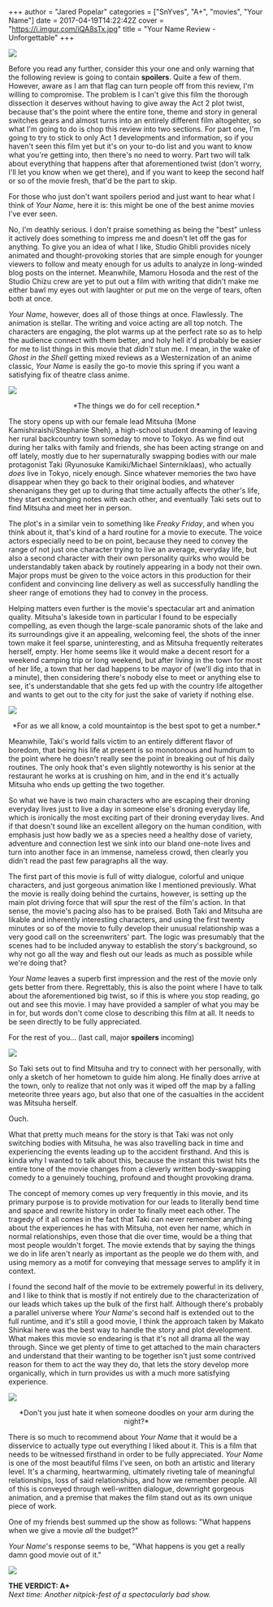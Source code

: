 +++
author = "Jared Popelar"
categories = ["SnYves", "A+", "movies", "Your Name"]
date = 2017-04-19T14:22:42Z
cover = "https://i.imgur.com/iQA8sTx.jpg"
title = "Your Name Review - Unforgettable"
+++


![](https://i.imgur.com/UkSCygg.jpg)

Before you read any further, consider this your one and only warning that the following review is going to contain **spoilers**. Quite a few of them. However, aware as I am that flag can turn people off from this review, I'm willing to compromise. The problem is I can't give this film the thorough dissection it deserves without having to give away the Act 2 plot twist, because that's the point where the entire tone, theme and story in general switches gears and almost turns into an entirely different film altogehter, so what I'm going to do is chop this review into two sections. For part one, I'm going to try to stick to only Act 1 developments and information, so if you haven't seen this film yet but it's on your to-do list and you want to know what you're getting into, then there's no need to worry. Part two will talk about everything that happens after that aforementioned twist (don't worry, I'll let you know when we get there), and if you want to keep the second half or so of the movie fresh, that'd be the part to skip.

For those who just don't want spoilers period and just want to hear what I think of *Your Name*, here it is: this might be one of the best anime movies I've ever seen.

No, I'm deathly serious. I don't praise something as being the "best" unless it actively does something to impress me and doesn't let off the gas for anything. To give you an idea of what I like, Studio Ghibli provides nicely animated and thought-provoking stories that are simple enough for younger viewers to follow and meaty enough for us adults to analyze in long-winded blog posts on the internet. Meanwhile, Mamoru Hosoda and the rest of the Studio Chizu crew are yet to put out a film with writing that didn't make me either bawl my eyes out with laughter or put me on the verge of tears, often both at once. 

*Your Name*, however, does all of those things at once. Flawlessly. The animation is stellar. The writing and voice acting are all top notch. The characters are engaging, the plot warms up at the perfect rate so as to help the audience connect with them better, and holy hell it'd probably be easier for me to list things in this movie that *didn't* stun me. I mean, in the wake of *Ghost in the Shell* getting mixed reviews as a Westernization of an anime classic, *Your Name* is easily the go-to movie this spring if you want a satisfying fix of theatre class anime.

![](https://i.imgur.com/PMO8HwP.jpg)
<center>*The things we do for cell reception.*</center>

The story opens up with our female lead Mitsuha (Mone Kamishiraishi/Stephanie Sheh), a high-school student dreaming of leaving her rural backcountry town someday to move to Tokyo. As we find out during her talks with family and friends, she has been acting strange on and off lately, mostly due to her supernaturally swapping bodies with our male protagonist Taki (Ryunosuke Kamiki/Michael Sinterniklaas), who actually *does* live in Tokyo, nicely enough. Since whatever memories the two have disappear when they go back to their original bodies, and whatever shenanigans they get up to during that time actually affects the other's life, they start exchanging notes with each other, and eventually Taki sets out to find Mitsuha and meet her in person. 

The plot's in a similar vein to something like *Freaky Friday*, and when you think about it, that's kind of a hard routine for a movie to execute. The voice actors especially need to be on point, because they need to convey the range of not just one character trying to live an average, everyday life, but also a second character with their own personality quirks who would be understandably taken aback by routinely appearing in a body not their own. Major props must be given to the voice actors in this production for their confident and convincing line delivery as well as successfully handling the sheer range of emotions they had to convey in the process.

Helping matters even further is the movie's spectacular art and animation quality. Mitsuha's lakeside town in particular I found to be especially compelling, as even though the large-scale panoramic shots of the lake and its surroundings give it an appealing, welcoming feel, the shots of the inner town make it feel sparse, uninteresting, and as Mitsuha frequently reiterates herself, empty. Her home seems like it would make a decent resort for a weekend camping trip or long weekend, but after living in the town for most of her life, a town that her dad happens to be mayor of (we'll dig into that in a minute), then considering there's nobody else to meet or anything else to see, it's understandable that she gets fed up with the country life altogether and wants to get out to the city for just the sake of variety if nothing else.

![](https://i.imgur.com/oGJmQeJ.jpg)
<center>*For as we all know, a cold mountaintop is the best spot to get a number.*</center>

Meanwhile, Taki's world falls victim to an entirely different flavor of boredom, that being his life at present is so monotonous and humdrum to the point where he doesn't really see the point in breaking out of his daily routines. The only hook that's even slightly noteworthy is his senior at the restaurant he works at is crushing on him, and in the end it's actually Mitsuha who ends up getting the two together. 

So what we have is two main characters who are escaping their droning everyday lives just to live a day in someone else's droning everyday life, which is ironically the most exciting part of their droning everyday lives. And if that doesn't sound like an excellent allegory on the human condition, with emphasis just how badly we as a species need a healthy dose of variety, adventure and connection lest we sink into our bland one-note lives and turn into another face in an immense, nameless crowd, then clearly you didn't read the past few paragraphs all the way.

The first part of this movie is full of witty dialogue, colorful and unique characters, and just gorgeous animation like I mentioned previously. What the movie is really doing behind the curtains, however, is setting up the main plot driving force that will spur the rest of the film's action. In that sense, the movie's pacing also has to be praised. Both Taki and Mitsuha are likable and inherently interesting characters, and using the first twenty minutes or so of the movie to fully develop their unusual relationship was a very good call on the screenwriters' part. The logic was presumably that the scenes had to be included anyway to establish the story's background, so why not go all the way and flesh out our leads as much as possible while we're doing that?

*Your Name* leaves a superb first impression and the rest of the movie only gets better from there. Regrettably, this is also the point where I have to talk about the aforementioned big twist, so if this is where you stop reading, go out and see this movie. I may have provided a sampler of what you may be in for, but words don't come close to describing this film at all. It needs to be seen directly to be fully appreciated.

For the rest of you... (last call, major **spoilers** incoming)

![](https://i.imgur.com/Hs3XBGm.jpg)

So Taki sets out to find Mitsuha and try to connect with her personally, with only a sketch of her hometown to guide him along. He finally does arrive at the town, only to realize that not only was it wiped off the map by a falling meteorite three years ago, but also that one of the casualties in the accident was Mitsuha herself. 

Ouch.

What that pretty much means for the story is that Taki was not only switching bodies with Mitsuha, he was also travelling back in time and experiencing the events leading up to the accident firsthand. And this is kinda why I wanted to talk about this, because the instant this twist hits the entire tone of the movie changes from a cleverly written body-swapping comedy to a genuinely touching, profound and thought provoking drama.

The concept of memory comes up very frequently in this movie, and its primary purpose is to provide motivation for our leads to literally bend time and space and rewrite history in order to finally meet each other. The tragedy of it all comes in the fact that Taki can never remember anything about the experiences he has with Mitsuha, not even her name, which in normal relationships, even those that die over time, would be a thing that most people wouldn't forget. The movie extends that by saying the things we do in life aren't nearly as important as the people we do them with, and using memory as a motif for conveying that message serves to amplify it in context.

I found the second half of the movie to be extremely powerful in its delivery, and I like to think that is mostly if not entirely due to the characterization of our leads which takes up the bulk of the first half. Although there's probably a parallel universe where *Your Name*'s second half is extended out to the full runtime, and it's still a good movie, I think the approach taken by Makato Shinkai here was the best way to handle the story and  plot development. What makes this movie so endearing is that it's not all drama all the way through. Since we get plenty of time to get attached to the main characters and understand that their wanting to be together isn't just some contrived reason for them to act the way they do, that lets the story develop more organically, which in turn provides us with a much more satisfying experience.

![](https://i.imgur.com/wnj9aH5.png)
<center>*Don't you just hate it when someone doodles on your arm during the night?*</center>

There is so much to recommend about *Your Name* that it would be a disservice to actually type out everything I liked about it. This is a film that needs to be witnessed firsthand in order to be fully appreciated. *Your Name* is one of the most beautiful films I've seen, on both an artistic and literary level. It's a charming, heartwarming, ultimately riveting tale of meaningful relationships, loss of said relationships, and how we remember people. All of this is conveyed through well-written dialogue, downright gorgeous animation, and a premise that makes the film stand out as its own unique piece of work.

One of my friends best summed up the show as follows: "What happens when we give a movie *all* the budget?" 

*Your Name*'s response seems to be, "What happens is you get a really damn good movie out of it."

![](https://i.imgur.com/QE9phWP.jpg)

**THE VERDICT: A+**  
*Next time: Another nitpick-fest of a spectacularly bad show.*

